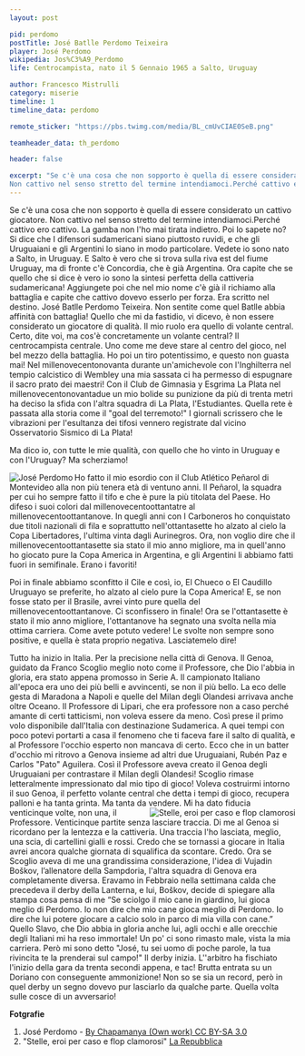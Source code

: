 ```yaml
---
layout: post

pid: perdomo
postTitle: José Batlle Perdomo Teixeira
player: José Perdomo
wikipedia: Jos%C3%A9_Perdomo
life: Centrocampista, nato il 5 Gennaio 1965 a Salto, Uruguay

author: Francesco Mistrulli
category: miserie
timeline: 1
timeline_data: perdomo

remote_sticker: "https://pbs.twimg.com/media/BL_cmUvCIAE0SeB.png"

teamheader_data: th_perdomo

header: false

excerpt: "Se c'è una cosa che non sopporto è quella di essere considerato un cattivo giocatore.
Non cattivo nel senso stretto del termine intendiamoci.Perché cattivo ero cattivo. La gamba non l'ho mai tirata indietro."
---
```

Se c'è una cosa che non sopporto è quella di essere considerato un cattivo giocatore.
Non cattivo nel senso stretto del termine intendiamoci.Perché cattivo ero cattivo. La gamba non l'ho mai tirata indietro. Poi lo sapete no? Si dice che I difensori sudamericani siano piuttosto ruvidi, e che gli Uruguaiani e gli Argentini lo siano in modo particolare. Vedete io sono nato a Salto, in Uruguay.
E Salto è vero che si trova sulla riva est del fiume Uruguay, ma di fronte c'è Concordia, che è già Argentina. Ora capite che se quello che si dice è vero io sono la sintesi perfetta della cattiveria sudamericana! Aggiungete poi che nel mio nome c'è già il richiamo alla battaglia e capite che cattivo dovevo esserlo per forza. Era scritto nel destino. José Batlle Perdomo Teixeira. Non sentite come quel Batlle abbia affinità con battaglia!
Quello che mi da fastidio, vi dicevo, è non essere considerato un giocatore di qualità. Il mio ruolo era quello di volante central. Certo, dite voi, ma cos'è concretamente un volante central? Il centrocampista centrale. Uno come me deve stare al centro del gioco, nel bel mezzo della battaglia. Ho poi un tiro potentissimo, e questo non guasta mai! Nel millenovecentonovanta durante un'amichevole con l'Inghilterra nel tempio calcistico di Wembley una mia sassata ci ha permesso di espugnare il sacro prato dei maestri! Con il Club de Gimnasia y Esgrima La Plata nel millenovecentonovantadue un mio bolide su punizione da più di trenta metri ha deciso la sfida con l'altra squadra di La Plata, l'Estudiantes. Quella rete è passata alla storia come il "goal del terremoto!" I giornali scrissero che le vibrazioni per l'esultanza dei tifosi vennero registrate dal vicino Osservatorio Sismico di La Plata!

Ma dico io, con tutte le mie qualità, con quello che ho vinto in Uruguay e con  l'Uruguay? Ma scherziamo!


<img class="responsive-img border margin-1em w40" src="http://upload.wikimedia.org/wikipedia/commons/a/a7/Jos%C3%A9_Perdomo.jpg" alt="José Perdomo" align="left">Ho fatto il mio esordio con il Club Atlético Peñarol di Montevideo alla non più tenera età di ventuno anni. Il Peñarol, la squadra per cui ho sempre fatto il tifo e che è pure la più titolata del Paese. Ho difeso i suoi colori dal millenovecentoottantatre al millenovecentoottantanove. In quegli anni con I Carboneros ho conquistato due titoli nazionali di fila e soprattutto nell'ottantasette ho alzato al cielo la Copa Libertadores, l'ultima vinta dagli Aurinegros. Ora, non voglio dire che il millenovecentoottantasette sia stato il mio anno migliore, ma in quell'anno ho giocato pure la Copa America in Argentina, e gli Argentini li abbiamo fatti fuori in semifinale. Erano i favoriti!   

Poi in finale abbiamo sconfitto il Cile e così, io, El Chueco o El Caudillo Uruguayo se preferite, ho alzato al cielo pure la Copa America! E, se non fosse stato per il Brasile, avrei vinto pure quella del millenovecentoottantanove. Ci sconfissero in finale!
Ora se l'ottantasette è stato il mio anno migliore, l'ottantanove ha segnato una svolta nella mia ottima carriera. Come avete potuto vedere! Le svolte non sempre sono positive, e quella è stata proprio negativa. Lasciatemelo dire!

Tutto ha inizio in Italia. Per la precisione nella città di Genova.
Il Genoa, guidato da Franco Scoglio meglio noto come il Professore, che Dio l'abbia in gloria, era stato appena promosso in Serie A. Il campionato Italiano all'epoca era uno dei più belli e avvincenti, se non il più bello. La eco delle gesta di Maradona a Napoli e quelle del Milan degli Olandesi arrivava anche oltre Oceano. Il Professore di Lipari, che era professore non a caso perché amante di certi tatticismi, non voleva essere da meno. Così prese il primo volo disponibile dall'Italia con destinazione Sudamerica. A quei tempi con poco potevi portarti a casa il fenomeno che ti faceva fare il salto di qualità, e al Professore l'occhio esperto non mancava di certo. Ecco che in un batter d'occhio mi ritrovo a Genova insieme ad altri due Uruguaiani, Rubén Paz e Carlos "Pato" Aguilera.
Così il Professore aveva creato il Genoa degli Uruguaiani per contrastare il Milan degli Olandesi!
Scoglio rimase letteralmente impressionato dal mio tipo di gioco! Voleva costruirmi intorno il suo Genoa, il perfetto volante central che detta i tempi di gioco, recupera palloni e ha tanta grinta. Ma tanta da vendere.
<img class="responsive-img border margin-1em w40" src="{{site.baseurl}}/assets/pics/perdomo/perdomo_repubblica.png" alt="Stelle, eroi per caso e flop clamorosi" title="Stelle, eroi per caso e flop clamorosi" align="right">
Mi ha dato fiducia venticinque volte, non una, il Professore. Venticinque partite senza lasciare traccia. Di me al Genoa si ricordano per la lentezza e la cattiveria. Una traccia l'ho lasciata, meglio, una scia, di cartellini gialli e rossi. Credo che se tornassi a giocare in Italia avrei ancora qualche giornata di squalifica da scontare. Credo.
Ora se Scoglio aveva di me una grandissima considerazione, l'idea di Vujadin Boškov, l’allenatore della Sampdoria, l'altra squadra di Genova era completamente diversa. Eravamo in Febbraio nella settimana calda che precedeva il derby della Lanterna, e lui, Boškov, decide di spiegare alla stampa cosa pensa di me “Se sciolgo il mio cane in giardino, lui gioca meglio di Perdomo. Io non dire che mio cane gioca meglio di Perdomo. Io dire che lui potere giocare a calcio solo in parco di mia villa con cane.”
Quello Slavo, che Dio abbia in gloria anche lui, agli occhi e alle orecchie degli Italiani mi ha reso immortale!
Un po' ci sono rimasto male, vista la mia carriera. Però mi sono detto "José, tu sei uomo di poche parole, la tua rivincita te la prenderai sul campo!"
Il derby inizia. L''arbitro ha fischiato l'inizio della gara da trenta secondi appena, e tac! Brutta entrata su un Doriano con conseguente ammonizione!
Non so se sia un record, però in quel derby un segno dovevo pur lasciarlo da qualche parte. Quella volta sulle cosce di un avversario!

<div class="post-disclaimer">
<b>Fotgrafie</b><br/>
<ol>
	<li>José Perdomo - <a title="By Chapamanya (Own work) [CC BY-SA 3.0 (http://creativecommons.org/licenses/by-sa/3.0)], via Wikimedia Commons" href="http://commons.wikimedia.org/wiki/File%3AJos%C3%A9_Perdomo.jpg" target="_blank">By Chapamanya (Own work) CC BY-SA 3.0</a></li>
	<li>"Stelle, eroi per caso e flop clamorosi" <a href="http://genova.repubblica.it/sport/2010/12/14/foto/stelle_e_eroi_per_un_giorno-10197735/8/" target="_blank">La Repubblica</a></li>
</ol>
</div>

<script>
    var th_perdomo={
        colors:["#DA2A36","#00295B"],
        sentence:"“...se sciolgo il mio cane in giardino, lui gioca meglio di Perdomo...”<br/><i>Vujadin Boškov</i>"
    }

    var perdomo=[
                    {
                        type:"birth",
                        category:"event",
                        timestamps:[new Date(1965,1-1,5)],
                        text:{
                            body:"Il 15 Gennaio 1965, nasce a Salto, Uruguay, José Batlle Perdomo Teixeira.",
                            link:null
                        }
                    },
                    {
                        type:"club",
                        category:"range",
                        timestamps:[1983,1989],
                        team:"Peñarol",
                        text:{
                            body:"Dal 1983 al 1989 gioca in Uruguay nel Peñarol.",
                            link:null
                        }
                    },
                    {
                        type:"club",
                        category:"range",
                        timestamps:[1989,1990],
                        team:"Genoa",
                        text:{
                            body:"Nel 1989 si trasferisce in Italia, nel Genoa alla corte di Franco Scoglio. Gioca 25 partite, senza segnare...",
                            link:null
                        }
                    },
                    {
                        type:"club",
                        category:"range",
                        timestamps:[1990,1991],
                        team:"Real Betis",
                        text:{
                            body:"Nel 1990, dopo una breve apparizione nel Coventry (4 partite), si trasferisce in Spagna per giocare nel Real Betis. Dove gioca 6 partite e segna una rete.",
                            link:null
                        }
                    },
                    {
                        type:"club",
                        category:"range",
                        timestamps:[1991,1993],
                        team:"Gimnasia",
                        text:{
                            body:"Dalla Spagna vola direttamente in Argentina per giocare nel Gimnasia y Esgrima La Plata.",
                            link:null
                        }
                    },
                    {
                        type:"club",
                        category:"range",
                        timestamps:[1993,1995],
                        team:"Peñarol",
                        text:{
                            body:"Nel 1993 torna a giocare in Uruguay per il Peñarol, dove colleziona 12 presenze.",
                            link:null
                        }
                    },
                    {
                        type:"club",
                        category:"range",
                        timestamps:[1995,1996],
                        team:"Basáñez",
                        text:{
                            body:"Dall'Ottobre del 1995 gioca nel Basáñez.",
                            link:null
                        }
                    },
                    {
                        type:"national",
                        timestamps:[1987,1990],
                        team:"Uruguay",
                        apps:27,
                        goals:2
                    },
                    {
			            type:"trainer",
			            category:"range",
			            timestamps:[2000,2001],
			            team:"Villa Española",
			            text:{

			                body:"Nel 2000 inizia la carriera di allenatore, diventando il manager della squadra uruguaiana di Montevideo, Villa Española (Club Social y Deportivo Villa Española)",
			                link:null
			            }
			        },
			        {
			            type:"trainer",
			            category:"range",
			            timestamps:[2002,2003],
			            team:"Tacuarembó F.C.",
			            text:{

			                body:"Nel 2002 diventa allenatore del Tacuarembó F.C.",
			                link:null
			            }
			        },
                    {
                        type:"cup",
                        category:"event",
                        timestamps:[new Date(1992,4-1,5),new Date(1992,4-1,5)],
                        cup:"GOL DEL TERREMOTO",
                        team:"Uruguay",
                        text:{
                            body:"Durante la stagione 1991-92 nel Gimnasia, José Perdomo segna il gol più famoso della sua carriera: un calcio di punizione da oltre trenta metri che decise il 5 aprile 1992 la sfida con l'Estudiantes: la rete è passata alla storia come il <i>gol del terremoto</i>, in quanto riportarono i giornali che le vibrazioni per l'esultanza dei tifosi vennero registrate dal vicino Osservatorio di La Plata.",
                            link:"http://www.futbolprimera.es/2013/09/27/el-gol-que-desencadeno-un-terremoto"
                        }
                    },
			        {
                        type:"cup",
                        category:"event",
                        timestamps:[new Date(1987,11-1,1),new Date(1987,11-1,1)],
                        cup:"COPA AMERICA",
                        team:"Uruguay",
                        text:{
                            body:"Nel 1987 vince con la nazionale Uruguaiana la Copa América, battendo in finale il Cile."
                        }
                    },
			        {
                        type:"cup",
                        category:"event",
                        timestamps:[new Date(1987,3-1,1),new Date(1987,3-1,1)],
                        cup:"COPA LIBERTADORES",
                        team:"Peñarol",
                        text:{
                            body:"Dopo aver vinto per due volte il Campionato dell'Uruguay (1985 e 1986), nel 1987 vince la Copa Libertadores con il Peñarol."
                        }
                    }/*,
                    {
                        type:"history",
                        category:"event",
                        timestamps:[new Date(1974,4-1,25)],
                        text:{

                            body:"<b>La Rivoluzione dei Garofani</b><br/>Colpo di Stato incruento attuato nel 1974 da militari dell'ala progressista delle forze armate del Portogallo che pose fine al lungo regime autoritario fondato da António Salazar e che portò al ripristino della democrazia nel Paese dopo due anni di transizione tormentati da aspre lotte politiche.",
                            link:"http://it.wikipedia.org/wiki/Rivoluzione_dei_garofani"
                        }
                    }*/

                ];
</script>
